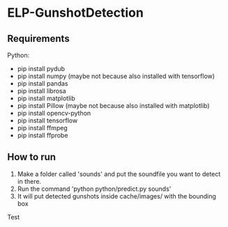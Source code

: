# ELP-GunshotDetection
 
## Requirements
Python:
- pip install pydub
- pip install numpy (maybe not because also installed with tensorflow)
- pip install pandas
- pip install librosa
- pip install matplotlib
- pip install Pillow (maybe not because also installed with matplotlib)
- pip install opencv-python
- pip install tensorflow
- pip install ffmpeg
- pip install ffprobe

## How to run

1. Make a folder called 'sounds' and put the soundfile you want to detect in there.
2. Run the command 'python python/predict.py sounds'
3. It will put detected gunshots inside cache/images/ with the bounding box

Test
